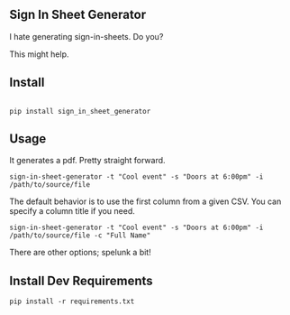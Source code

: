 ## Sign In Sheet Generator

I hate generating sign-in-sheets. Do you?

This might help.

## Install

```

pip install sign_in_sheet_generator

```

## Usage

It generates a pdf. Pretty straight forward.

```
sign-in-sheet-generator -t "Cool event" -s "Doors at 6:00pm" -i /path/to/source/file
```

The default behavior is to use the first column from a given CSV. You can specify a column title if you need.

```
sign-in-sheet-generator -t "Cool event" -s "Doors at 6:00pm" -i /path/to/source/file -c "Full Name"
```

There are other options; spelunk a bit!

## Install Dev Requirements

```
pip install -r requirements.txt
```

